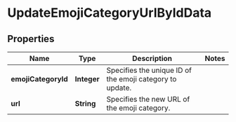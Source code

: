 

# UpdateEmojiCategoryUrlByIdData


## Properties

| Name | Type | Description | Notes |
|------------ | ------------- | ------------- | -------------|
|**emojiCategoryId** | **Integer** | Specifies the unique ID of the emoji category to update. |  |
|**url** | **String** | Specifies the new URL of the emoji category. |  |



